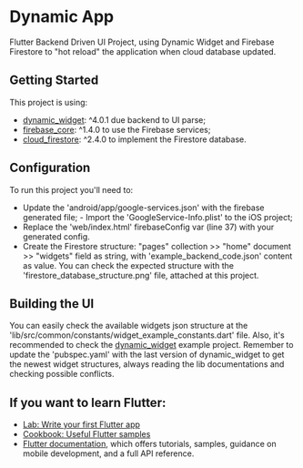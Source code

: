 # Dynamic App

Flutter Backend Driven UI Project, using Dynamic Widget and Firebase Firestore to "hot reload" the application when cloud database updated. 


## Getting Started

This project is using:

- [dynamic_widget](https://pub.dev/packages/dynamic_widget): ^4.0.1 due backend to UI parse;
- [firebase_core](https://pub.dev/packages/firebase_core): ^1.4.0 to use the Firebase services;
- [cloud_firestore](https://pub.dev/packages/cloud_firestore): ^2.4.0 to implement the Firestore database.


## Configuration

To run this project you'll need to:

- Update the 'android/app/google-services.json'  with the firebase generated file; - Import the 'GoogleService-Info.plist' to the iOS project;
- Replace the 'web/index.html' firebaseConfig var (line 37) with your generated config.
- Create the Firestore structure: "pages" collection >> "home" document >> "widgets" field as string, with 'example_backend_code.json' content as value. You can check the expected structure with the 'firestore_database_structure.png' file, attached at this project.


## Building the UI

You can easily check the available widgets json structure at the 'lib/src/common/constants/widget_example_constants.dart' file. 
Also, it's recommended to check the [dynamic_widget](https://pub.dev/packages/dynamic_widget) example project. 
Remember to update the 'pubspec.yaml' with the last version of dynamic_widget to get the newest widget structures, always reading the lib documentations and checking possible conflicts.


## If you want to learn Flutter:

- [Lab: Write your first Flutter app](https://flutter.dev/docs/get-started/codelab)
- [Cookbook: Useful Flutter samples](https://flutter.dev/docs/cookbook)
- [Flutter documentation](https://flutter.dev/docs), which offers tutorials,
samples, guidance on mobile development, and a full API reference.